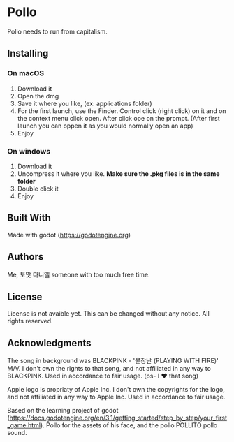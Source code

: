 # Pollo

Pollo needs to run from capitalism.

## Installing

### On macOS
1. Download it
2. Open the dmg
3. Save it where you like, (ex: applications folder)
3. For the first launch, use the Finder. Control click (right click) on it and on the context menu click open. After click ope on the prompt. (After first launch you can oppen it as you would normally open an app)
4. Enjoy

### On windows
1. Download it
2. Uncompress it where you like. **Make sure the .pkg files is in the same folder**
3. Double click it
4. Enjoy

## Built With

Made with godot (https://godotengine.org)

## Authors

Me, 토맛 다니엘 someone with too much free time. 

## License

License is not avaible yet. This can be changed without any notice.
All rights reserved.

## Acknowledgments

The song in background was BLACKPINK - '불장난 (PLAYING WITH FIRE)' M/V. I don't own the rights to that song, and not affiliated in any way to BLACKPINK. Used in accordance to fair usage. 
(ps- I ❤️ that song)

Apple logo is propriaty of Apple Inc. I don't own the copyrights for the logo, and not affiliated in any way to Apple Inc. Used in accordance to fair usage.

Based on the learning project of godot (https://docs.godotengine.org/en/3.1/getting_started/step_by_step/your_first_game.html).
Pollo for the assets of his face, and the pollo POLLITO pollo sound.

